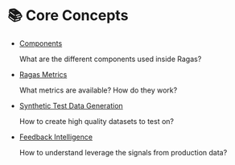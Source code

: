 # 📚 Core Concepts


<div class="grid cards" markdown>

- [Components](components/index.md)

    What are the different components used inside Ragas?

- [Ragas Metrics](metrics/index.md)

    What metrics are available? How do they work?

- [Synthetic Test Data Generation](testset_generation.md)

    How to create high quality datasets to test on?

- [Feedback Intelligence](feedback.md)

    How to understand leverage the signals from production data?

</div>
